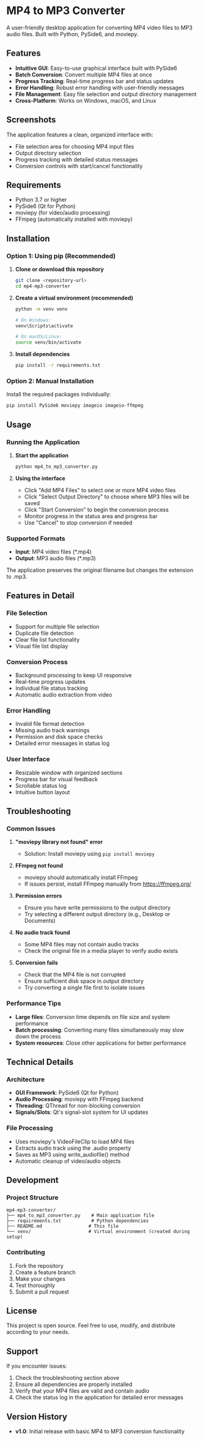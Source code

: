 # MP4 to MP3 Converter

A user-friendly desktop application for converting MP4 video files to MP3 audio files. Built with Python, PySide6, and moviepy.

## Features

- **Intuitive GUI**: Easy-to-use graphical interface built with PySide6
- **Batch Conversion**: Convert multiple MP4 files at once
- **Progress Tracking**: Real-time progress bar and status updates
- **Error Handling**: Robust error handling with user-friendly messages
- **File Management**: Easy file selection and output directory management
- **Cross-Platform**: Works on Windows, macOS, and Linux

## Screenshots

The application features a clean, organized interface with:
- File selection area for choosing MP4 input files
- Output directory selection
- Progress tracking with detailed status messages
- Conversion controls with start/cancel functionality

## Requirements

- Python 3.7 or higher
- PySide6 (Qt for Python)
- moviepy (for video/audio processing)
- FFmpeg (automatically installed with moviepy)

## Installation

### Option 1: Using pip (Recommended)

1. **Clone or download this repository**
   ```bash
   git clone <repository-url>
   cd mp4-mp3-converter
   ```

2. **Create a virtual environment (recommended)**
   ```bash
   python -m venv venv
   
   # On Windows:
   venv\Scripts\activate
   
   # On macOS/Linux:
   source venv/bin/activate
   ```

3. **Install dependencies**
   ```bash
   pip install -r requirements.txt
   ```

### Option 2: Manual Installation

Install the required packages individually:
```bash
pip install PySide6 moviepy imageio imageio-ffmpeg
```

## Usage

### Running the Application

1. **Start the application**
   ```bash
   python mp4_to_mp3_converter.py
   ```

2. **Using the interface**
   - Click "Add MP4 Files" to select one or more MP4 video files
   - Click "Select Output Directory" to choose where MP3 files will be saved
   - Click "Start Conversion" to begin the conversion process
   - Monitor progress in the status area and progress bar
   - Use "Cancel" to stop conversion if needed

### Supported Formats

- **Input**: MP4 video files (*.mp4)
- **Output**: MP3 audio files (*.mp3)

The application preserves the original filename but changes the extension to .mp3.

## Features in Detail

### File Selection
- Support for multiple file selection
- Duplicate file detection
- Clear file list functionality
- Visual file list display

### Conversion Process
- Background processing to keep UI responsive
- Real-time progress updates
- Individual file status tracking
- Automatic audio extraction from video

### Error Handling
- Invalid file format detection
- Missing audio track warnings
- Permission and disk space checks
- Detailed error messages in status log

### User Interface
- Resizable window with organized sections
- Progress bar for visual feedback
- Scrollable status log
- Intuitive button layout

## Troubleshooting

### Common Issues

1. **"moviepy library not found" error**
   - Solution: Install moviepy using `pip install moviepy`

2. **FFmpeg not found**
   - moviepy should automatically install FFmpeg
   - If issues persist, install FFmpeg manually from https://ffmpeg.org/

3. **Permission errors**
   - Ensure you have write permissions to the output directory
   - Try selecting a different output directory (e.g., Desktop or Documents)

4. **No audio track found**
   - Some MP4 files may not contain audio tracks
   - Check the original file in a media player to verify audio exists

5. **Conversion fails**
   - Check that the MP4 file is not corrupted
   - Ensure sufficient disk space in output directory
   - Try converting a single file first to isolate issues

### Performance Tips

- **Large files**: Conversion time depends on file size and system performance
- **Batch processing**: Converting many files simultaneously may slow down the process
- **System resources**: Close other applications for better performance

## Technical Details

### Architecture
- **GUI Framework**: PySide6 (Qt for Python)
- **Audio Processing**: moviepy with FFmpeg backend
- **Threading**: QThread for non-blocking conversion
- **Signals/Slots**: Qt's signal-slot system for UI updates

### File Processing
- Uses moviepy's VideoFileClip to load MP4 files
- Extracts audio track using the .audio property
- Saves as MP3 using write_audiofile() method
- Automatic cleanup of video/audio objects

## Development

### Project Structure
```
mp4-mp3-converter/
├── mp4_to_mp3_converter.py    # Main application file
├── requirements.txt           # Python dependencies
├── README.md                 # This file
└── venv/                     # Virtual environment (created during setup)
```

### Contributing
1. Fork the repository
2. Create a feature branch
3. Make your changes
4. Test thoroughly
5. Submit a pull request

## License

This project is open source. Feel free to use, modify, and distribute according to your needs.

## Support

If you encounter issues:
1. Check the troubleshooting section above
2. Ensure all dependencies are properly installed
3. Verify that your MP4 files are valid and contain audio
4. Check the status log in the application for detailed error messages

## Version History

- **v1.0**: Initial release with basic MP4 to MP3 conversion functionality
